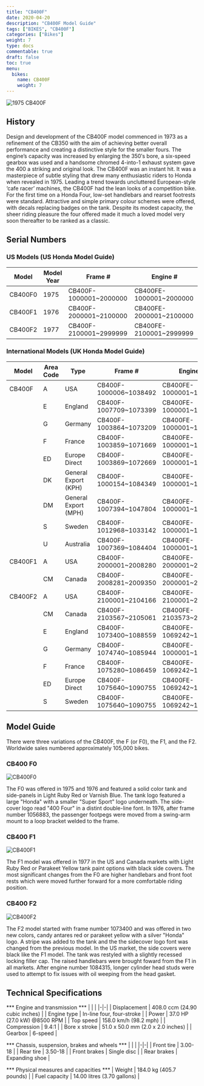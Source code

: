 ```yaml
---
title: "CB400F"
date: 2020-04-20
description: "CB400F Model Guide"
tags: ["BIKES", "CB400F"]
categories: ["Bikes"]
weight: 7
type: docs
commentable: true
draft: false
toc: true
menu:
  bikes:
    name: CB400F
    weight: 7
---
```


![1975 CB400F](/img/cb400f0_blue.jpg)

## History

Design and development of the CB400F model commenced in 1973 as a refinement of the CB350 with the aim of achieving better overall performance and creating a distinctive style for the smaller fours. The engine’s capacity was increased by enlarging the 350′s bore, a six-speed gearbox was used and a handsome chromed 4-into-1 exhaust system gave the 400 a striking and original look. The CB400F was an instant hit. It was a masterpiece of subtle styling that drew many enthusiastic riders to Honda when revealed in 1975. Leading a trend towards uncluttered European-style ‘cafe racer’ machines, the CB400F had the lean looks of a competition bike. For the first time on a Honda Four, low-set handlebars and rearset footrests were standard. Attractive and simple primary colour schemes were offered, with decals replacing badges on the tank. Despite its modest capacity, the sheer riding pleasure the four offered made it much a loved model very soon thereafter to be ranked as a classic.

## Serial Numbers

### US Models (US Honda Model Guide)

| Model | Model Year | Frame # | Engine # |
|-------|------------|---------|----------|
| CB400F0 | 1975 | CB400F-1000001~2000000 | CB400FE-1000001~2000000 |
| CB400F1 | 1976 | CB400F-2000001~2100000 | CB400FE-2000001~2100000 |
| CB400F2 | 1977 | CB400F-2100001~2999999 | CB400FE-2100001~2999999 |

### International Models (UK Honda Model Guide)

| Model | Area Code | Type | Frame # | Engine # |
|-------|-----------|------|---------|----------|
| CB400F | A | USA | CB400F-1000006~1038492 | CB400FE-1000001~1038563 |
| | E | England | CB400F-1007709~1073399 | CB400FE-1000001~1069245 |
| | G | Germany | CB400F-1003864~1073209 | CB400FE-1000001~1068984 |
| | F | France | CB400F-1003859~1071669 | CB400FE-1000001~1067426 |
| | ED | Europe Direct | CB400F-1003869~1072669 | CB400FE-1000001~1068486 |
| | DK | General Export (KPH) | CB400F-1000154~1084349 | CB400FE-1000001~1080155 |
| | DM | General Export (MPH) | CB400F-1007394~1047804 | CB400FE-1000001~1044878 |
| | S | Sweden | CB400F-1012968~1033142 | CB400FE-1000001~1033298 |
| | U | Australia | CB400F-1007369~1084404 | CB400FE-1000001~1080210 |
| CB400F1 | A | USA | CB400F-2000001~2008280 | CB400FE-2000001~2100000 |
| | CM | Canada | CB400F-2008281~2009350 | CB400FE-2000001~2100000 |
| CB400F2 | A | USA | CB400F-2100001~2104166 | CB400FE-2100001~2104125 |
| | CM | Canada | CB400F-2103567~2105061 | CB400FE-2103573~2105072 |
| | E | England | CB400F-1073400~1088559 | CB400FE-1069242~1086660 |
| | G | Germany | CB400F-1074740~1085944 | CB400FE-1000001~1068984 |
| | F | France | CB400F-1075280~1086459 | CB400FE-1069242~1086660 |
| | ED | Europe Direct | CB400F-1075640~1090755 | CB400FE-1069242~1086660 |
| | S | Sweden | CB400F-1075640~1090755 | CB400FE-1069242~1086660 |


## Model Guide

There were three variations of the CB400F, the F (or F0), the F1, and the F2.  Worldwide sales numbered approximately 105,000 bikes.

### CB400 F0

![CB400F0](/img/cb400f0_red.jpg)

The F0 was offered in 1975 and 1976 and featured a solid color tank and side-panels in Light Ruby Red or Varnish Blue.  The tank logo featured a large "Honda" with a smaller "Super Sport" logo underneath.  The side-cover logo read "400 Four" in a distint double-line font. In 1976, after frame number 1056883, the passenger footpegs were moved from a swing-arm mount to a loop bracket welded to the frame.

### CB400 F1

![CB400F1](/img/cb400f1_yellow.jpg)

The F1 model was offered in 1977 in the US and Canada markets with Light Ruby Red or Parakeet Yellow tank paint options with black side covers.  The most significant changes from the F0 are higher handlebars and front foot rests which were moved further forward for a more comfortable riding position.

### CB400 F2

![CB400F2](/static/cb400f2_red.jpg)

The F2 model started with frame number 1073400 and was offered in two new colors, candy antares red or parakeet yellow with a silver "Honda" logo.  A stripe was added to the tank and the the sidecover logo font was changed from the previous model.  In the US market, the side covers were black like the F1 model.  The tank was restyled with a slightly recessed locking filler cap. The raised handlebars were brought foward from the F1 in all markets.  After engine number 1084315, longer cylinder head studs were used to attempt to fix issues with oil weeping from the head gasket.

## Technical Specifications

*** Engine and transmission ***
| | |
|-|-|
| Displacement | 408.0 ccm (24.90 cubic inches) |
| Engine type | In-line four, four-stroke |
| Power | 37.0 HP (27.0 kW) @8500 RPM |
| Top speed | 158.0 km/h (98.2 mph) |
| Compression | 9.4:1 |
| Bore x stroke | 51.0 x 50.0 mm (2.0 x 2.0 inches) |
| Gearbox | 6-speed |

*** Chassis, suspension, brakes and wheels ***
| | |
|-|-|
| Front tire | 3.00-18 |
| Rear tire | 3.50-18 |
| Front brakes | Single disc |
| Rear brakes | Expanding shoe |

*** Physical measures and capacities ***
| Weight | 184.0 kg (405.7 pounds) |
| Fuel capacity | 14.00 litres (3.70 gallons) |
